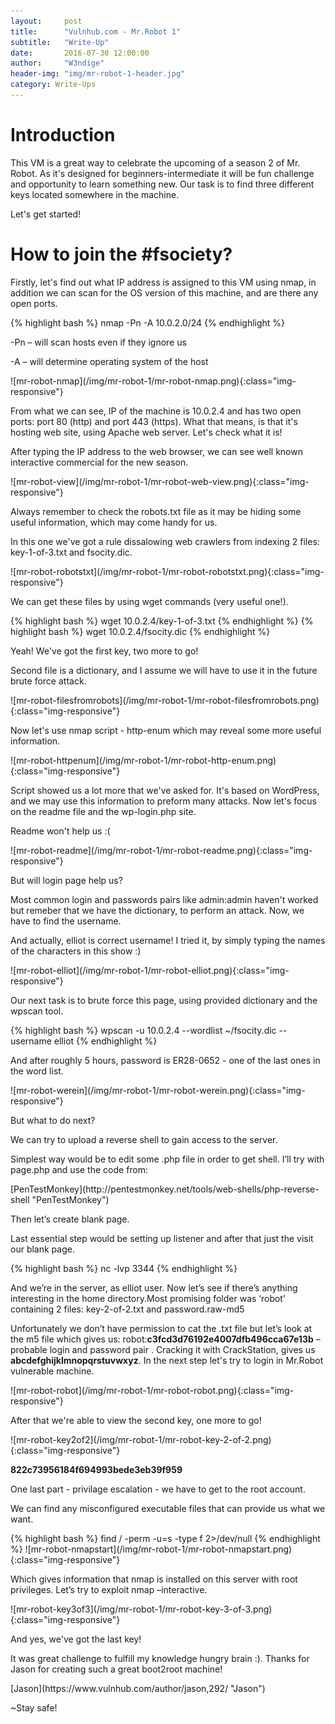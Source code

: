 ```yaml
---
layout:     post
title:      "Vulnhub.com - Mr.Robot 1"
subtitle:   "Write-Up"
date:       2016-07-30 12:00:00
author:     "W3ndige"
header-img: "img/mr-robot-1-header.jpg"
category: Write-Ups
---
```

<h1>Introduction</h1>
<p>This VM is a great way to celebrate the upcoming of a season 2 of Mr. Robot. As it's designed for beginners-intermediate it will be fun challenge and opportunity to learn something new. Our task is to find three different keys located somewhere in the machine. </p>
<p>Let's get started!</p>
<h1>How to join the #fsociety?</h1>
<p>Firstly, let's find out what IP address is assigned to this VM using nmap, in addition we can scan for the OS version of this machine, and are there any open ports.</p>
{% highlight bash %}
nmap -Pn -A 10.0.2.0/24
{% endhighlight %}
<p>-Pn – will scan hosts even if they ignore us</p>
<p>-A – will determine operating system of the host</p>
![mr-robot-nmap](/img/mr-robot-1/mr-robot-nmap.png){:class="img-responsive"}
<p>From what we can see, IP of the machine is 10.0.2.4 and has two open ports: port 80 (http) and port 443 (https). What that means, is that it's hosting web site, using Apache web server. Let's check what it is!</p>
<p>After typing the IP address to the web browser, we can see well known interactive commercial for the new season.</p>
![mr-robot-view](/img/mr-robot-1/mr-robot-web-view.png){:class="img-responsive"}
<p>Always remember to check the robots.txt file as it may be hiding some useful information, which may come handy for us.</p>
<p>In this one we've got a rule dissalowing web crawlers from indexing 2 files: key-1-of-3.txt and fsocity.dic.</p>
![mr-robot-robotstxt](/img/mr-robot-1/mr-robot-robotstxt.png){:class="img-responsive"}
<p>We can get these files by using wget commands (very useful one!).</p>
{% highlight bash %}
wget 10.0.2.4/key-1-of-3.txt
{% endhighlight %}
{% highlight bash %}
wget 10.0.2.4/fsocity.dic
{% endhighlight %}
<p>Yeah! We've got the first key, two more to go!</p>
<p>Second file is a dictionary, and I assume we will have to use it in the future brute force attack.</p>
![mr-robot-filesfromrobots](/img/mr-robot-1/mr-robot-filesfromrobots.png){:class="img-responsive"}
<p>Now let's use nmap script - http-enum which may reveal some more useful information.</p>
![mr-robot-httpenum](/img/mr-robot-1/mr-robot-http-enum.png){:class="img-responsive"}
<p>Script showed us a lot more that we've asked for. It's based on WordPress, and we may use this information to preform many attacks. Now let's focus on the readme file and the wp-login.php site.</p>
<p>Readme won't help us :(</p>
![mr-robot-readme](/img/mr-robot-1/mr-robot-readme.png){:class="img-responsive"}
<p>But will login page help us?</p>
<p>Most common login and passwords pairs like admin:admin haven't worked but remeber that we have the dictionary, to perform an attack. Now, we have to find the username. </p>
<p>And actually, elliot is correct username! I tried it, by simply typing the names of the characters in this show :)</p>
![mr-robot-elliot](/img/mr-robot-1/mr-robot-elliot.png){:class="img-responsive"}
<p>Our next task is to brute force this page, using provided dictionary and the wpscan tool.</p>
{% highlight bash %}
wpscan -u 10.0.2.4 --wordlist ~/fsocity.dic --username elliot
{% endhighlight %}
<p>And after roughly 5 hours, password is ER28-0652 - one of the last ones in the word list.</p>
![mr-robot-werein](/img/mr-robot-1/mr-robot-werein.png){:class="img-responsive"}
<p>But what to do next?</p>
<p>We can try to upload a reverse shell to gain access to the server.</p>
<p>Simplest way would be to edit some .php file in order to get shell. I’ll try with page.php and use the code from:</p> [PenTestMonkey](http://pentestmonkey.net/tools/web-shells/php-reverse-shell "PenTestMonkey")
<p>Then let’s create blank page.</p>
<p>Last essential step would be setting up listener and after that just the visit our blank page.</p>
{% highlight bash %}
nc -lvp 3344
{% endhighlight %}
<p>And we’re in the server, as elliot user. Now let’s see if there’s anything interesting in the home directory.Most promising folder was ‘robot’ containing 2 files: key-2-of-2.txt and password.raw-md5</p>
<p>Unfortunately we don’t have permission to cat the .txt file but let’s look at the m5 file which gives us: robot:<b>c3fcd3d76192e4007dfb496cca67e13b</b> – probable login and password pair . Cracking it with CrackStation, gives us <b>abcdefghijklmnopqrstuvwxyz</b>. In the next step let's try to login in Mr.Robot vulnerable machine.</p>
![mr-robot-robot](/img/mr-robot-1/mr-robot-robot.png){:class="img-responsive"}
<p>After that we're able to view the second key, one more to go!</p>
![mr-robot-key2of2](/img/mr-robot-1/mr-robot-key-2-of-2.png){:class="img-responsive"}
<p><b>822c73956184f694993bede3eb39f959</b></p>
<p>One last part - privilage escalation - we have to get to the root account.</p>
<p>We can find any misconfigured executable files that can provide us what we want.</p>
{% highlight bash %}
find / -perm -u=s -type f 2>/dev/null
{% endhighlight %}
![mr-robot-nmapstart](/img/mr-robot-1/mr-robot-nmapstart.png){:class="img-responsive"}
<p>Which gives information that nmap is installed on this server with root privileges. Let’s try to exploit nmap –interactive.</p>
![mr-robot-key3of3](/img/mr-robot-1/mr-robot-key-3-of-3.png){:class="img-responsive"}
<p>And yes, we've got the last key!</p>
<p>It was great challenge to fulfill my knowledge hungry brain :). Thanks for Jason for creating such a great boot2root machine!</p>
[Jason](https://www.vulnhub.com/author/jason,292/ "Jason")

<p>~Stay safe!</p>
